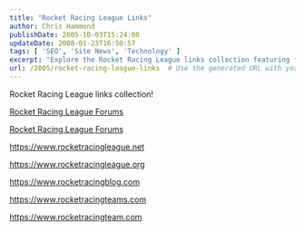 ```yaml
---
title: "Rocket Racing League Links"
author: Chris Hammond
publishDate: 2005-10-03T15:24:00
updateDate: 2008-01-23T16:50:57
tags: [ 'SEO', 'Site News', 'Technology' ]
excerpt: "Explore the Rocket Racing League links collection featuring forums and team websites. Stay connected at rocketracingleague.net and rocketracingleague.org!"
url: /2005/rocket-racing-league-links  # Use the generated URL with year
---
```

<P>Rocket Racing League links collection!</P> <P><A href="https://www.rrlforums.com/">Rocket Racing League Forums</A></P> <P><A href="https://www.rocketracingforums.com/">Rocket Racing League Forums</A></P> <P><A href="https://www.rocketracingleague.net">https://www.rocketracingleague.net</A></P> <P><A href="https://www.rocketracingleague.org">https://www.rocketracingleague.org</A></P> <P><A href="https://www.rocketracingblog.com">https://www.rocketracingblog.com</A></P> <P><A href="https://www.rocketracingteams.com">https://www.rocketracingteams.com</A></P> <P><A href="https://www.rocketracingteam.com">https://www.rocketracingteam.com</A></P> <P>&nbsp;</P>

